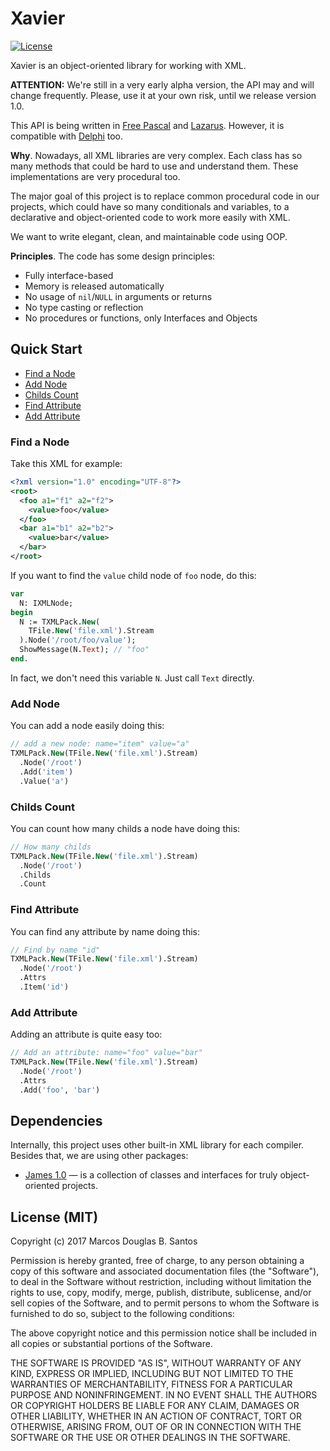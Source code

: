 # Xavier

[![License](https://img.shields.io/badge/license-MIT-green.svg)](https://github.com/mdbs99/xavier/blob/master/README.md)

Xavier is an object-oriented library for working with XML.

**ATTENTION:** We're still in a very early alpha version, the API may and will change frequently. Please, use it at your own risk, until we release version 1.0.

This API is being written in [Free Pascal](https://freepascal.org/) and [Lazarus](http://www.lazarus-ide.org/). However, it is compatible with [Delphi](https://www.embarcadero.com/products/delphi) too.

**Why**. Nowadays, all XML libraries are very complex. Each class has so many methods that could be hard to use and understand them. These implementations are very procedural too.

The major goal of this project is to replace common procedural code in our projects, which could have so many conditionals and variables, to a declarative and object-oriented code to work more easily with XML.

We want to write elegant, clean, and maintainable code using OOP.

**Principles**. The code has some design principles:

* Fully interface-based
* Memory is released automatically
* No usage of `nil`/`NULL` in arguments or returns
* No type casting or reflection
* No procedures or functions, only Interfaces and Objects

## Quick Start

- [Find a Node](#find-a-node)
- [Add Node](#add-node)
- [Childs Count](#childs-count)
- [Find Attribute](#find-attribute)
- [Add Attribute](#add-attribute)

### Find a Node

Take this XML for example:

```xml
<?xml version="1.0" encoding="UTF-8"?>
<root>
  <foo a1="f1" a2="f2">
    <value>foo</value>
  </foo>
  <bar a1="b1" a2="b2">
    <value>bar</value>
  </bar>
</root>
```

If you want to find the `value` child node of `foo` node, do this:

```pascal
var
  N: IXMLNode;
begin
  N := TXMLPack.New(
    TFile.New('file.xml').Stream
  ).Node('/root/foo/value');
  ShowMessage(N.Text); // "foo"
end.
```
In fact, we don't need this variable `N`. Just call `Text` directly.

### Add Node

You can add a node easily doing this:

```pascal
// add a new node: name="item" value="a"
TXMLPack.New(TFile.New('file.xml').Stream)
  .Node('/root')
  .Add('item')
  .Value('a')
```

### Childs Count

You can count how many childs a node have doing this:

```pascal
// How many childs
TXMLPack.New(TFile.New('file.xml').Stream)
  .Node('/root')
  .Childs
  .Count
```

### Find Attribute

You can find any attribute by name doing this:

```pascal
// Find by name "id"
TXMLPack.New(TFile.New('file.xml').Stream)
  .Node('/root')
  .Attrs
  .Item('id')
```

### Add Attribute

Adding an attribute is quite easy too:

```pascal
// Add an attribute: name="foo" value="bar"
TXMLPack.New(TFile.New('file.xml').Stream)
  .Node('/root')
  .Attrs
  .Add('foo', 'bar')
```

## Dependencies

Internally, this project uses other built-in XML library for each compiler.
Besides that, we are using other packages:

- [James 1.0](https://github.com/mdbs99/james) — is a collection of classes and interfaces for truly object-oriented projects.
  
## License (MIT)

Copyright (c) 2017 Marcos Douglas B. Santos

Permission is hereby granted, free of charge, to any person obtaining a copy
of this software and associated documentation files (the "Software"), to deal
in the Software without restriction, including without limitation the rights
to use, copy, modify, merge, publish, distribute, sublicense, and/or sell
copies of the Software, and to permit persons to whom the Software is
furnished to do so, subject to the following conditions:

The above copyright notice and this permission notice shall be included in all
copies or substantial portions of the Software.

THE SOFTWARE IS PROVIDED "AS IS", WITHOUT WARRANTY OF ANY KIND, EXPRESS OR
IMPLIED, INCLUDING BUT NOT LIMITED TO THE WARRANTIES OF MERCHANTABILITY,
FITNESS FOR A PARTICULAR PURPOSE AND NONINFRINGEMENT. IN NO EVENT SHALL THE
AUTHORS OR COPYRIGHT HOLDERS BE LIABLE FOR ANY CLAIM, DAMAGES OR OTHER
LIABILITY, WHETHER IN AN ACTION OF CONTRACT, TORT OR OTHERWISE, ARISING FROM,
OUT OF OR IN CONNECTION WITH THE SOFTWARE OR THE USE OR OTHER DEALINGS IN THE
SOFTWARE.

